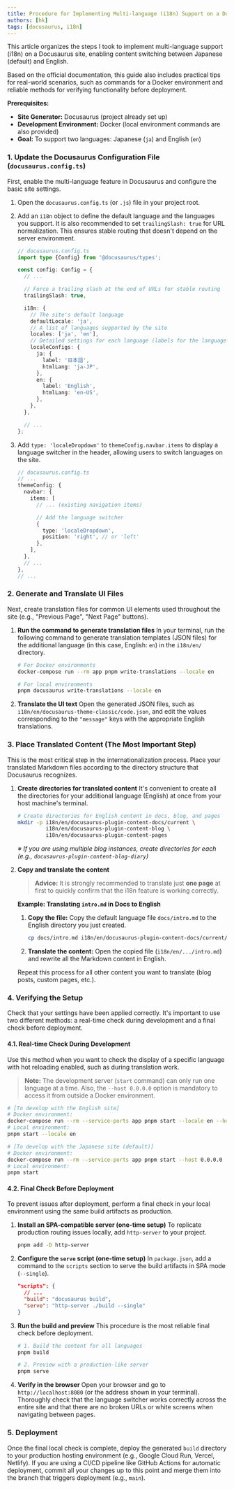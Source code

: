 ```yaml
---
title: Procedure for Implementing Multi-language (i18n) Support on a Docusaurus Site
authors: [hk]
tags: [docusaurus, i18n]
---
```


This article organizes the steps I took to implement multi-language support (i18n) on a Docusaurus site, enabling content switching between Japanese (default) and English.

Based on the official documentation, this guide also includes practical tips for real-world scenarios, such as commands for a Docker environment and reliable methods for verifying functionality before deployment.

**Prerequisites:**

*   **Site Generator:** Docusaurus (project already set up)
*   **Development Environment:** Docker (local environment commands are also provided)
*   **Goal:** To support two languages: Japanese (`ja`) and English (`en`)

<!-- truncate -->

### 1. Update the Docusaurus Configuration File (`docusaurus.config.ts`)

First, enable the multi-language feature in Docusaurus and configure the basic site settings.

1.  Open the `docusaurus.config.ts` (or `.js`) file in your project root.
2.  Add an `i18n` object to define the default language and the languages you support. It is also recommended to set `trailingSlash: true` for URL normalization. This ensures stable routing that doesn't depend on the server environment.

    ```typescript:docusaurus.config.ts
    // docusaurus.config.ts
    import type {Config} from '@docusaurus/types';

    const config: Config = {
      // ...

      // Force a trailing slash at the end of URLs for stable routing
      trailingSlash: true,

      i18n: {
        // The site's default language
        defaultLocale: 'ja',
        // A list of languages supported by the site
        locales: ['ja', 'en'],
        // Detailed settings for each language (labels for the language switcher and the HTML lang attribute)
        localeConfigs: {
          ja: {
            label: '日本語',
            htmlLang: 'ja-JP',
          },
          en: {
            label: 'English',
            htmlLang: 'en-US',
          },
        },
      },

      // ...
    };
    ```

3.  Add `type: 'localeDropdown'` to `themeConfig.navbar.items` to display a language switcher in the header, allowing users to switch languages on the site.

    ```typescript:docusaurus.config.ts
    // docusaurus.config.ts
    // ...
    themeConfig: {
      navbar: {
        items: [
          // ... (existing navigation items)

          // Add the language switcher
          {
            type: 'localeDropdown',
            position: 'right', // or 'left'
          },
        ],
      },
      // ...
    },
    // ...
    ```

### 2. Generate and Translate UI Files

Next, create translation files for common UI elements used throughout the site (e.g., "Previous Page", "Next Page" buttons).

1.  **Run the command to generate translation files**
    In your terminal, run the following command to generate translation templates (JSON files) for the additional language (in this case, English: `en`) in the `i18n/en/` directory.
    ```bash
    # For Docker environments
    docker-compose run --rm app pnpm write-translations --locale en

    # For local environments
    pnpm docusaurus write-translations --locale en
    ```

2.  **Translate the UI text**
    Open the generated JSON files, such as `i18n/en/docusaurus-theme-classic/code.json`, and edit the values corresponding to the `"message"` keys with the appropriate English translations.

### 3. Place Translated Content (The Most Important Step)

This is the most critical step in the internationalization process. Place your translated Markdown files according to the directory structure that Docusaurus recognizes.

1.  **Create directories for translated content**
    It's convenient to create all the directories for your additional language (English) at once from your host machine's terminal.
    ```bash
    # Create directories for English content in docs, blog, and pages
    mkdir -p i18n/en/docusaurus-plugin-content-docs/current \
             i18n/en/docusaurus-plugin-content-blog \
             i18n/en/docusaurus-plugin-content-pages
    ```
    *※ If you are using multiple blog instances, create directories for each (e.g., `docusaurus-plugin-content-blog-diary`)*

2.  **Copy and translate the content**
    > **Advice:** It is strongly recommended to translate just **one page** at first to quickly confirm that the i18n feature is working correctly.

    **Example: Translating `intro.md` in Docs to English**

    1.  **Copy the file:** Copy the default language file `docs/intro.md` to the English directory you just created.
        ```bash
        cp docs/intro.md i18n/en/docusaurus-plugin-content-docs/current/intro.md
        ```
    2.  **Translate the content:** Open the copied file (`i18n/en/.../intro.md`) and rewrite all the Markdown content in English.

    Repeat this process for all other content you want to translate (blog posts, custom pages, etc.).

### 4. Verifying the Setup

Check that your settings have been applied correctly. It's important to use two different methods: a real-time check during development and a final check before deployment.

#### 4.1. Real-time Check During Development

Use this method when you want to check the display of a specific language with hot reloading enabled, such as during translation work.

> **Note:** The development server (`start` command) can only run one language at a time. Also, the `--host 0.0.0.0` option is mandatory to access it from outside a Docker environment.

```bash
# [To develop with the English site]
# Docker environment:
docker-compose run --rm --service-ports app pnpm start --locale en --host 0.0.0.0
# Local environment:
pnpm start --locale en

# [To develop with the Japanese site (default)]
# Docker environment:
docker-compose run --rm --service-ports app pnpm start --host 0.0.0.0
# Local environment:
pnpm start
```

#### 4.2. Final Check Before Deployment

To prevent issues after deployment, perform a final check in your local environment using the same build artifacts as production.

1.  **Install an SPA-compatible server (one-time setup)**
    To replicate production routing issues locally, add `http-server` to your project.
    ```bash
    pnpm add -D http-server
    ```
2.  **Configure the `serve` script (one-time setup)**
    In `package.json`, add a command to the `scripts` section to serve the build artifacts in SPA mode (`--single`).
    ```json:package.json
    "scripts": {
      // ...
      "build": "docusaurus build",
      "serve": "http-server ./build --single"
    }
    ```
3.  **Run the build and preview**
    This procedure is the most reliable final check before deployment.
    ```bash
    # 1. Build the content for all languages
    pnpm build

    # 2. Preview with a production-like server
    pnpm serve
    ```
4.  **Verify in the browser**
    Open your browser and go to `http://localhost:8080` (or the address shown in your terminal). Thoroughly check that the language switcher works correctly across the entire site and that there are no broken URLs or white screens when navigating between pages.

### 5. Deployment

Once the final local check is complete, deploy the generated `build` directory to your production hosting environment (e.g., Google Cloud Run, Vercel, Netlify). If you are using a CI/CD pipeline like GitHub Actions for automatic deployment, commit all your changes up to this point and merge them into the branch that triggers deployment (e.g., `main`).
